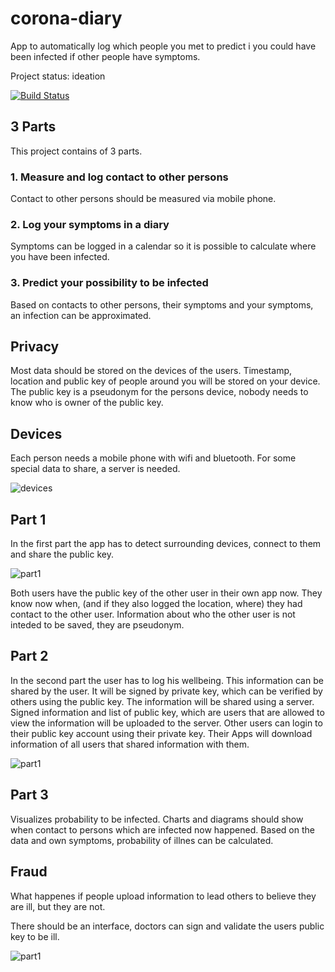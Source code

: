 # corona-diary
App to automatically log which people you met to predict i you could have been infected if other people have symptoms.

Project status: ideation

[![Build Status](https://travis-ci.org/chriamue/corona-diary.svg?branch=master)](https://travis-ci.org/chriamue/corona-diary)

## 3 Parts

This project contains of 3 parts.

### 1. Measure and log contact to other persons

Contact to other persons should be measured via mobile phone.

### 2. Log your symptoms in a diary

Symptoms can be logged in a calendar so it is possible to calculate where you have been infected.

### 3. Predict your possibility to be infected

Based on contacts to other persons, their symptoms and your symptoms, an infection can be approximated.

## Privacy

Most data should be stored on the devices of the users.
Timestamp, location and public key of people around you will be stored on your device.
The public key is a pseudonym for the persons device, nobody needs to know who is owner of the public key.

## Devices

Each person needs a mobile phone with wifi and bluetooth.
For some special data to share, a server is needed.

![devices](http://www.plantuml.com/plantuml/proxy?src=https://raw.github.com/chriamue/corona-diary/master/diagrams/devices.puml)

## Part 1

In the first part the app has to detect surrounding devices,
connect to them and share the public key.

![part1](http://www.plantuml.com/plantuml/proxy?src=https://raw.github.com/chriamue/corona-diary/master/diagrams/log_contact.puml)

Both users have the public key of the other user in their own app now.
They know now when, (and if they also logged the location, where) they
had contact to the other user.
Information about who the other user is not inteded to be saved, they are pseudonym.

## Part 2

In the second part the user has to log his wellbeing.
This information can be shared by the user.
It will be signed by private key, which can be verified by others using the public key.
The information will be shared using a server.
Signed information and list of public key, which are users that are allowed to view the information will be uploaded to the server.
Other users can login to their public key account using their private key.
Their Apps will download information of all users that shared information with them.

![part1](http://www.plantuml.com/plantuml/proxy?src=https://raw.github.com/chriamue/corona-diary/master/diagrams/log_wellbeing.puml)

## Part 3

Visualizes probability to be infected.
Charts and diagrams should show when contact to persons
which are infected now happened.
Based on the data and own symptoms, probability of illnes can be calculated.

## Fraud

What happenes if people upload information to lead others to believe they are ill, but they are not.

There should be an interface, doctors can sign and validate the users public key to be ill.

![part1](http://www.plantuml.com/plantuml/proxy?src=https://raw.github.com/chriamue/corona-diary/master/diagrams/validate.puml)
